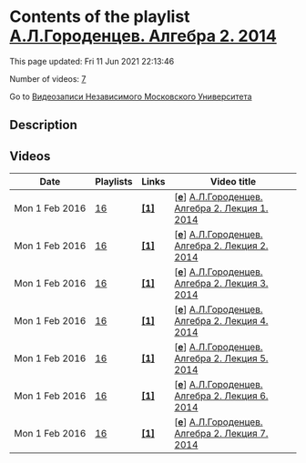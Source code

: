 # Contents of the playlist [А.Л.Городенцев. Алгебра 2. 2014](https://www.youtube.com/playlist?list=PLp9ABVh6_x4FHYc_7wvkJy-djuu63kt0I)

This page updated: Fri 11 Jun 2021 22:13:46

Number of videos: [7](#videos)

Go to [Видеозаписи Независимого Московского Университета](../README.md)

## Description



## Videos

|Date|Playlists|Links|Video title|
|---|---|---|---|
| Mon&nbsp;1&nbsp;Feb&nbsp;2016 | [16](../playlists/16 "А.Л.Городенцев. Алгебра 2. 2014") | [**[1]**](http://ium.mccme.ru/s14/algebra2.html) | [[**e**](https://studio.youtube.com/video/H2t42RMTbGQ/edit "Edit")] [А.Л.Городенцев. Алгебра 2. Лекция 1. 2014](https://www.youtube.com/watch?v=H2t42RMTbGQ&list=PLp9ABVh6_x4FHYc_7wvkJy-djuu63kt0I "Алгебра -2. Лекция  1.&#013;Независимый Московский Университет &#013;Москва, Большой Власьевский пер., 11, 401, 12 февраля 2014, 17:30&#013;Подробнее о курсе: http://ium.mccme.ru/s14/algebra2.html") |
| Mon&nbsp;1&nbsp;Feb&nbsp;2016 | [16](../playlists/16 "А.Л.Городенцев. Алгебра 2. 2014") | [**[1]**](http://ium.mccme.ru/s14/algebra2.html) | [[**e**](https://studio.youtube.com/video/zybYX5APTkg/edit "Edit")] [А.Л.Городенцев. Алгебра 2. Лекция 2. 2014](https://www.youtube.com/watch?v=zybYX5APTkg&list=PLp9ABVh6_x4FHYc_7wvkJy-djuu63kt0I "Алгебра -2. Лекция  2.&#013;Независимый Московский Университет &#013;Москва, Большой Власьевский пер., 11, 401, 19 февраля 2014, 17:30&#013;Подробнее о курсе: http://ium.mccme.ru/s14/algebra2.html") |
| Mon&nbsp;1&nbsp;Feb&nbsp;2016 | [16](../playlists/16 "А.Л.Городенцев. Алгебра 2. 2014") | [**[1]**](http://ium.mccme.ru/s14/algebra2.html) | [[**e**](https://studio.youtube.com/video/tS2EsI3ORns/edit "Edit")] [А.Л.Городенцев. Алгебра 2. Лекция 3. 2014](https://www.youtube.com/watch?v=tS2EsI3ORns&list=PLp9ABVh6_x4FHYc_7wvkJy-djuu63kt0I "Алгебра -2. Лекция  3.&#013;Независимый Московский Университет &#013;Москва, Большой Власьевский пер., 11, 401, 26 февраля 2014, 17:30&#013;Подробнее о курсе: http://ium.mccme.ru/s14/algebra2.html") |
| Mon&nbsp;1&nbsp;Feb&nbsp;2016 | [16](../playlists/16 "А.Л.Городенцев. Алгебра 2. 2014") | [**[1]**](http://ium.mccme.ru/s14/algebra2.html) | [[**e**](https://studio.youtube.com/video/iN18C4wtb7g/edit "Edit")] [А.Л.Городенцев. Алгебра 2. Лекция 4. 2014](https://www.youtube.com/watch?v=iN18C4wtb7g&list=PLp9ABVh6_x4FHYc_7wvkJy-djuu63kt0I "Алгебра -2. Лекция  4.&#013;Независимый Московский Университет &#013;Москва, Большой Власьевский пер., 11, 401, 5 марта 2014, 17:30&#013;Подробнее о курсе: http://ium.mccme.ru/s14/algebra2.html") |
| Mon&nbsp;1&nbsp;Feb&nbsp;2016 | [16](../playlists/16 "А.Л.Городенцев. Алгебра 2. 2014") | [**[1]**](http://ium.mccme.ru/s14/algebra2.html) | [[**e**](https://studio.youtube.com/video/bdyc2u-589Y/edit "Edit")] [А.Л.Городенцев. Алгебра 2. Лекция 5. 2014](https://www.youtube.com/watch?v=bdyc2u-589Y&list=PLp9ABVh6_x4FHYc_7wvkJy-djuu63kt0I "Алгебра -2. Лекция  5.&#013;Независимый Московский Университет &#013;Москва, Большой Власьевский пер., 11, 401, 12 марта 2014, 17:30&#013;Подробнее о курсе: http://ium.mccme.ru/s14/algebra2.html") |
| Mon&nbsp;1&nbsp;Feb&nbsp;2016 | [16](../playlists/16 "А.Л.Городенцев. Алгебра 2. 2014") | [**[1]**](http://ium.mccme.ru/s14/algebra2.html) | [[**e**](https://studio.youtube.com/video/BWSG6jI4wlc/edit "Edit")] [А.Л.Городенцев. Алгебра 2. Лекция 6. 2014](https://www.youtube.com/watch?v=BWSG6jI4wlc&list=PLp9ABVh6_x4FHYc_7wvkJy-djuu63kt0I "Алгебра -2. Лекция  6.&#013;Независимый Московский Университет &#013;Москва, Большой Власьевский пер., 11, 401, 19 марта 2014, 17:30&#013;Подробнее о курсе: http://ium.mccme.ru/s14/algebra2.html") |
| Mon&nbsp;1&nbsp;Feb&nbsp;2016 | [16](../playlists/16 "А.Л.Городенцев. Алгебра 2. 2014") | [**[1]**](http://ium.mccme.ru/s14/algebra2.html) | [[**e**](https://studio.youtube.com/video/t6_-XvV7I8I/edit "Edit")] [А.Л.Городенцев. Алгебра 2. Лекция 7. 2014](https://www.youtube.com/watch?v=t6_-XvV7I8I&list=PLp9ABVh6_x4FHYc_7wvkJy-djuu63kt0I "Алгебра -2. Лекция  7.&#013;Независимый Московский Университет &#013;Москва, Большой Власьевский пер., 11, 401, 26 марта 2014, 17:30&#013;Подробнее о курсе: http://ium.mccme.ru/s14/algebra2.html") |
